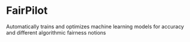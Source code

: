 # FairPilot
Automatically trains and optimizes machine learning models for accuracy and different algorithmic fairness notions

